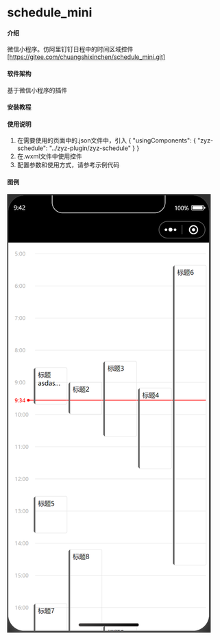 # schedule_mini

#### 介绍
微信小程序。仿阿里钉钉日程中的时间区域控件 [https://gitee.com/chuangshixinchen/schedule_mini.git]

#### 软件架构
基于微信小程序的插件


#### 安装教程


#### 使用说明

1.  在需要使用的页面中的.json文件中，引入
    {
      "usingComponents": {
        "zyz-schedule": "../zyz-plugin/zyz-schedule"
      }
    }
2.  在.wxml文件中使用控件
    <zyz-schedule class="schedule" schedules="{{scheduleList}}" scheduleConfig="{{scheduleConfig}}" bind:scheduleClick="scheduleClick"/>
3.  配置参数和使用方式，请参考示例代码

#### 图例
![链接](/doc/picture.jpg)